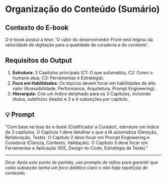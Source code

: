 # Organização do Conteúdo (Sumário)

## Contexto do E-book
O e-book possui a tese: 'O valor do desenvolvedor Front-end migrou da velocidade de digitação para a qualidade da curadoria e do contexto'.

## Requisitos do Output
1.  **Estrutura:** 3 Capítulos principais (C1: O que automatiza, C2: Como o humano atua, C3: Ferramentas e Estratégia).
2.  **Foco em Habilidades:** Os tópicos devem focar em habilidades de alto valor (Acessibilidade, Performance, Arquitetura, Prompt Engineering).
3.  **Hierarquia:** Crie um índice detalhado para os 3 Capítulos, incluindo títulos, subtítulos (leads) e 3 a 4 subseções por capítulo.

## 💡 Prompt

"Com base na tese do e-book (Codificador a Curador), estruture um índice de 3 capítulos. O Capítulo 1 deve detalhar o que a IA automatiza (Geração, Refatoração, Teste). O Capítulo 2 deve focar em Prompt Engineering e Curadoria (Clareza, Contexto, Validação). O Capítulo 3 deve focar em Ferramentas e Aplicação (IDE, Design-to-Code, Estratégia de Teste)."

---
*Dica: Após este ponto de partida, use prompts de refino para garantir que cada subseção tenha um foco didático claro e não haja repetição de conteúdo.*
